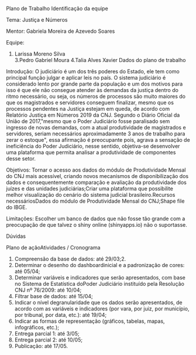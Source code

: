 Plano de Trabalho
Identificação da equipe

Tema: Justiça e Números

Mentor: 
Gabriela Moreira de Azevedo Soares

Equipe:
1. Larissa Moreno Silva\
3.Pedro Gabriel Moura
4.Talia Alves Xavier
Dados do plano de trabalho

Introdução:
O judiciário é um dos três poderes do Estado, ele tem como principal função julgar e aplicar leis no país. O sistema judiciário é considerado lento por grande parte da população e um dos motivos para isso é que ele  não  consegue  atender  às  demandas  da  justiça dentro  do  ritmo  necessário,  ou  seja,  os  números  de processos  são  muito  maiores  do  que  os  magistrados  e  servidores  conseguem  finalizar,  mesmo  que  os processos pendentes na Justiça estejam em queda, de acordo com Relatório Justiça em Números 2019 da CNJ.  Segundo  o  Diário  Oficial  da  União  de  2017,"mesmo  que  o  Poder  Judiciário  fosse  paralisado  sem ingresso de novas demandas, com a atual produtividade de magistrados e servidores, seriam necessários aproximadamente 3 anos de trabalho para zerar o estoque", essa afirmação é preocupante pois, agrava a sensação de ineficiência do Poder Judiciário, nesse sentido, objetiva-se desenvolver uma plataforma que permita analisar a produtividade de componentes desse setor. 

Objetivos:
Tornar o acesso aos dados do módulo de Produtividade Mensal do CNJ mais acessível, criando novos mecanismos de disponibilização dos dados e consequentemente comparação e avaliação da produtividade dos juízes e das unidades judiciárias;Criar uma plataforma que possibilite melhor visualização do cenário do sistema judicial brasileiro.Recursos necessáriosDados do módulo de Produtividade Mensal do CNJ;Shape file do IBGE.

Limitações:
Escolher um banco de dados que não fosse tão grande com a preocupação de que talvez o shiny online (shinyapps.io) não o suportasse.

Dúvidas

Plano de açãoAtividades / Cronograma
1. Compreensão da base de dados: até 29/03;2.
2.  Determinar o desenho do dashboardinicial e a padronização de cores: até 05/04;
3. Determinar variáveis e indicadores que serão apresentados, com base no Sistema de Estatística doPoder Judiciário instituído pela Resolução CNJ nº 76/2009: até 10/04;
4. Filtrar base de dados: até 15/04;
5. Indicar o nível degranularidade que os dados serão apresentados, de acordo com as variáveis e indicadores (por vara, por juiz, por município, por tribunal, por data, etc.): até 19/04;
6. Indicar as formas de representação (gráficos, tabelas, mapas, infográficos, etc.);
7. Entrega parcial 1: até 3/05;
8. Entrega parcial 2: até 10/05;
9. Publicação: até 17/05.
